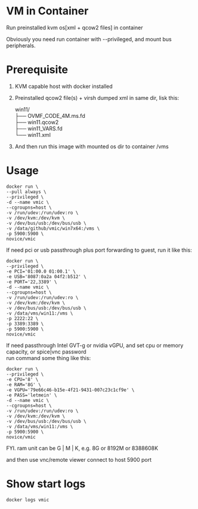# VM in Container

Run preinstalled kvm os[xml + qcow2 files] in container

Obviously you need run container with --privileged, and mount bus peripherals.   


# Prerequisite

1. KVM capable host with docker installed
2. Preinstalled qcow2 file(s) + virsh dumped xml in same dir, lisk this:

    win11/  
    ├── OVMF_CODE_4M.ms.fd  
    ├── win11.qcow2  
    ├── win11_VARS.fd  
    └── win11.xml  

3. And then run this image with mounted os dir to container /vms

# Usage

    docker run \
    --pull always \
    --privileged \
    -d --name vmic \
    --cgroupns=host \
    -v /run/udev:/run/udev:ro \
    -v /dev/kvm:/dev/kvm \
    -v /dev/bus/usb:/dev/bus/usb \
    -v /data/github/vmic/win7x64:/vms \
    -p 5900:5900 \
    novice/vmic

If need pci or usb passthrough plus port forwarding to guest, run it like this:

    docker run \
    --privileged \
    -e PCI='01:00.0 01:00.1' \
    -e USB='8087:0a2a 04f2:b512' \
    -e PORT='22,3389' \
    -d --name vmic \
    --cgroupns=host \
    -v /run/udev:/run/udev:ro \
    -v /dev/kvm:/dev/kvm \
    -v /dev/bus/usb:/dev/bus/usb \
    -v /data/vms/win11:/vms \
    -p 2222:22 \
    -p 3389:3389 \
    -p 5900:5900 \
    novice/vmic

If need passthrough Intel GVT-g or nvidia vGPU, and set cpu or memory capacity, or spice|vnc password  
run command some thing like this:

    docker run \
    --privileged \
    -e CPU='8' \
    -e RAM='8G' \
    -e VGPU='79e66c46-b15e-4f21-9431-007c23c1cf9e' \
    -e PASS='letmein' \
    -d --name vmic \
    --cgroupns=host \
    -v /run/udev:/run/udev:ro \
    -v /dev/kvm:/dev/kvm \
    -v /dev/bus/usb:/dev/bus/usb \
    -v /data/vms/win11:/vms \
    -p 5900:5900 \
    novice/vmic

FYI. ram unit can be G | M | K, e.g. 8G or 8192M or 8388608K

and then use vnc/remote viewer connect to host 5900 port

# Show start logs

    docker logs vmic 

    